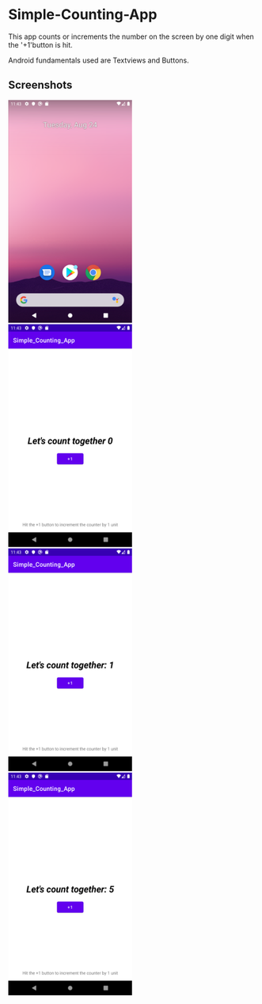 # Simple-Counting-App
This app counts or increments the number on the screen by one digit when the '+1'button is hit.


Android fundamentals used are Textviews and Buttons.

## Screenshots

<img src="/Doc-Images/Screenshot_1.png" width="250" height="450" > &nbsp;&nbsp;&nbsp;  <img src="/Doc-Images/Screenshot_2.png" width="250" height="450" >&nbsp;&nbsp;&nbsp; <img src="/Doc-Images/Screenshot_3.png" width="250" height="450" >
&nbsp;&nbsp;&nbsp; <img src="/Doc-Images/Screenshot_4.png" width="250" height="450" >

